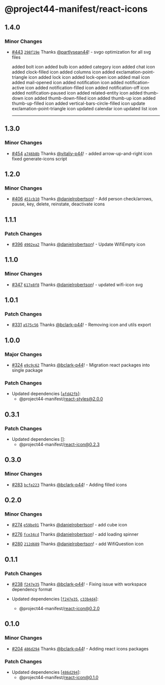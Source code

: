 # @project44-manifest/react-icons

## 1.4.0

### Minor Changes

- [#443](https://github.com/project44/manifest/pull/443)
  [`298f19e`](https://github.com/project44/manifest/commit/298f19e34d1db8c60fe26e96f730bcf7d4df0816)
  Thanks [@partlysean44](https://github.com/partlysean44)! - svgo optimization for all svg files

  added bolt icon added bulb icon added category icon added chat icon added clock-filled icon added
  columns icon added exclamation-point-triangle icon added lock icon added lock-open icon added mail
  icon added mail-opened icon added notification icon added notification-active icon added
  notification-filled icon added notification-off icon added notification-paused icon added
  related-entity icon added thumb-down icon added thumb-down-filled icon added thumb-up icon added
  thumb-up-filled icon added vertical-bars-circle-filled icon update exclamation-point-triangle icon
  updated calendar icon updated list icon

  ***

## 1.3.0

### Minor Changes

- [#454](https://github.com/project44/manifest/pull/454)
  [`a746b8b`](https://github.com/project44/manifest/commit/a746b8b26863717bbbccc4159bec59d7b7370cd3)
  Thanks [@vitaliy-p44](https://github.com/vitaliy-p44)! - added arrow-up-and-right icon fixed
  generate-icons script

## 1.2.0

### Minor Changes

- [#406](https://github.com/project44/manifest/pull/406)
  [`451cb10`](https://github.com/project44/manifest/commit/451cb10f18434353dcd8d80320fa064d5d440892)
  Thanks [@danielrobertson](https://github.com/danielrobertson)! - Add person check/arrows, pause,
  key, delete, reinstate, deactivate icons

## 1.1.1

### Patch Changes

- [#396](https://github.com/project44/manifest/pull/396)
  [`4902ea2`](https://github.com/project44/manifest/commit/4902ea27ebb5f71122bf58cec959dc9a5f571696)
  Thanks [@danielrobertson](https://github.com/danielrobertson)! - Update WifiEmpty icon

## 1.1.0

### Minor Changes

- [#347](https://github.com/project44/manifest/pull/347)
  [`617e8f8`](https://github.com/project44/manifest/commit/617e8f8416c7c0a84460f693f55adfa4cf7dc490)
  Thanks [@danielrobertson](https://github.com/danielrobertson)! - updated wifi-icon svg

## 1.0.1

### Patch Changes

- [#331](https://github.com/project44/manifest/pull/331)
  [`a575c56`](https://github.com/project44/manifest/commit/a575c560414bcd43109b85d4c62a07071e2256eb)
  Thanks [@bclark-p44](https://github.com/bclark-p44)! - Removing icon and utils export

## 1.0.0

### Major Changes

- [#324](https://github.com/project44/manifest/pull/324)
  [`e9c9c62`](https://github.com/project44/manifest/commit/e9c9c62559f91e18d1dc8794cbfd3f08edbfa064)
  Thanks [@bclark-p44](https://github.com/bclark-p44)! - Migration react packages into single
  package

### Patch Changes

- Updated dependencies
  [[`afd42fb`](https://github.com/project44/manifest/commit/afd42fbb4ea3598655ceac7d414e2cf203940c02)]:
  - @project44-manifest/react-styles@2.0.0

## 0.3.1

### Patch Changes

- Updated dependencies []:
  - @project44-manifest/react-icon@0.2.3

## 0.3.0

### Minor Changes

- [#283](https://github.com/project44/manifest/pull/283)
  [`bcfe223`](https://github.com/project44/manifest/commit/bcfe22313dd5fe0cca692af09f05b4f20575e485)
  Thanks [@bclark-p44](https://github.com/bclark-p44)! - Adding filled icons

## 0.2.0

### Minor Changes

- [#274](https://github.com/project44/manifest/pull/274)
  [`e59be91`](https://github.com/project44/manifest/commit/e59be9163df31701cd26856759ba7f7f05b2aaf6)
  Thanks [@danielrobertson](https://github.com/danielrobertson)! - add cube icon

* [#276](https://github.com/project44/manifest/pull/276)
  [`fce34cd`](https://github.com/project44/manifest/commit/fce34cd2432ee95a64525d568cfa71eb53cbe093)
  Thanks [@danielrobertson](https://github.com/danielrobertson)! - add loading spinner

- [#280](https://github.com/project44/manifest/pull/280)
  [`212d689`](https://github.com/project44/manifest/commit/212d689351fdbdd7bf227bf7c4f965ce50ca578d)
  Thanks [@danielrobertson](https://github.com/danielrobertson)! - add WifiQuestion icon

## 0.1.1

### Patch Changes

- [#238](https://github.com/project44/manifest/pull/238)
  [`f247e35`](https://github.com/project44/manifest/commit/f247e35a3056d714d8a21ed59ece6b418266332d)
  Thanks [@bclark-p44](https://github.com/bclark-p44)! - Fixing issue with workspace dependency
  format

- Updated dependencies
  [[`f247e35`](https://github.com/project44/manifest/commit/f247e35a3056d714d8a21ed59ece6b418266332d),
  [`c33b4d4`](https://github.com/project44/manifest/commit/c33b4d43b40121704c3237630a4c038df9a1ff69)]:
  - @project44-manifest/react-icon@0.2.0

## 0.1.0

### Minor Changes

- [#204](https://github.com/project44/manifest/pull/204)
  [`486d294`](https://github.com/project44/manifest/commit/486d29490cd30b3c2a243fe25c7222db66a1dff0)
  Thanks [@bclark-p44](https://github.com/bclark-p44)! - Adding react icons packages

### Patch Changes

- Updated dependencies
  [[`486d294`](https://github.com/project44/manifest/commit/486d29490cd30b3c2a243fe25c7222db66a1dff0)]:
  - @project44-manifest/react-icon@0.1.0
